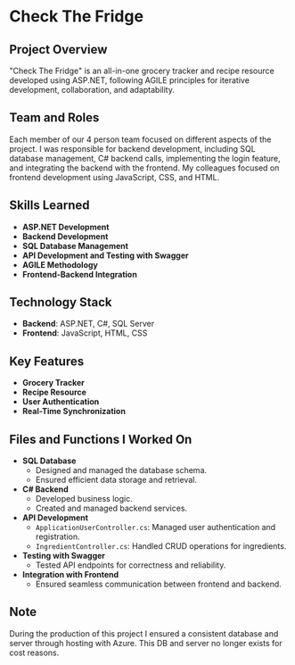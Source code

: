 # Check The Fridge

## Project Overview
"Check The Fridge" is an all-in-one grocery tracker and recipe resource developed using ASP.NET, following AGILE principles for iterative development, collaboration, and adaptability.

## Team and Roles
Each member of our 4 person team focused on different aspects of the project. I was responsible for backend development, including SQL database management, C# backend calls, implementing the login feature, and integrating the backend with the frontend. My colleagues focused on frontend development using JavaScript, CSS, and HTML.

## Skills Learned
- **ASP.NET Development**
- **Backend Development**
- **SQL Database Management**
- **API Development and Testing with Swagger**
- **AGILE Methodology**
- **Frontend-Backend Integration**

## Technology Stack
- **Backend**: ASP.NET, C#, SQL Server
- **Frontend**: JavaScript, HTML, CSS

## Key Features
- **Grocery Tracker**
- **Recipe Resource**
- **User Authentication**
- **Real-Time Synchronization**

## Files and Functions I Worked On
- **SQL Database**
  - Designed and managed the database schema.
  - Ensured efficient data storage and retrieval.
- **C# Backend**
  - Developed business logic.
  - Created and managed backend services.
- **API Development**
  - `ApplicationUserController.cs`: Managed user authentication and registration.
  - `IngredientController.cs`: Handled CRUD operations for ingredients.
- **Testing with Swagger**
  - Tested API endpoints for correctness and reliability.
- **Integration with Frontend**
  - Ensured seamless communication between frontend and backend.

## Note
During the production of this project I ensured a consistent database and server through hosting with Azure. This DB and server no longer exists for cost reasons.
